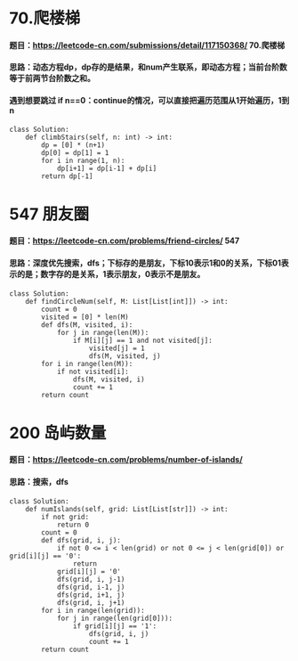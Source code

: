 # 70.爬楼梯
#### 题目：https://leetcode-cn.com/submissions/detail/117150368/  70.爬楼梯 
#### 思路：动态方程dp，dp存的是结果，和num产生联系，即动态方程；当前台阶数等于前两节台阶数之和。
#### 遇到想要跳过 if n==0：continue的情况，可以直接把遍历范围从1开始遍历，1到n
```
class Solution:
    def climbStairs(self, n: int) -> int:
        dp = [0] * (n+1)
        dp[0] = dp[1] = 1
        for i in range(1, n):
            dp[i+1] = dp[i-1] + dp[i]
        return dp[-1]
```

# 547 朋友圈
#### 题目：https://leetcode-cn.com/problems/friend-circles/  547
#### 思路：深度优先搜索，dfs；下标存的是朋友，下标10表示1和0的关系，下标01表示的是；数字存的是关系，1表示朋友，0表示不是朋友。
```
class Solution:
    def findCircleNum(self, M: List[List[int]]) -> int:
        count = 0
        visited = [0] * len(M)
        def dfs(M, visited, i):
            for j in range(len(M)):
                if M[i][j] == 1 and not visited[j]:
                    visited[j] = 1
                    dfs(M, visited, j)
        for i in range(len(M)):
            if not visited[i]:
                dfs(M, visited, i)
                count += 1
        return count 
```

# 200 岛屿数量 
#### 题目：https://leetcode-cn.com/problems/number-of-islands/  
#### 思路：搜索，dfs
```
class Solution:
    def numIslands(self, grid: List[List[str]]) -> int:
        if not grid:
            return 0
        count = 0
        def dfs(grid, i, j):
            if not 0 <= i < len(grid) or not 0 <= j < len(grid[0]) or grid[i][j] == '0':
                return
            grid[i][j] = '0'
            dfs(grid, i, j-1)
            dfs(grid, i-1, j)
            dfs(grid, i+1, j)
            dfs(grid, i, j+1)
        for i in range(len(grid)):
            for j in range(len(grid[0])):
                if grid[i][j] == '1':
                    dfs(grid, i, j)
                    count += 1
        return count
```